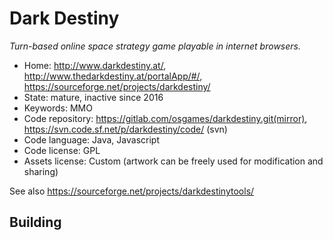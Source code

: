 # Dark Destiny

_Turn-based online space strategy game playable in internet browsers._

- Home: http://www.darkdestiny.at/, http://www.thedarkdestiny.at/portalApp/#/, https://sourceforge.net/projects/darkdestiny/
- State: mature, inactive since 2016
- Keywords: MMO
- Code repository: https://gitlab.com/osgames/darkdestiny.git(mirror), https://svn.code.sf.net/p/darkdestiny/code/ (svn)
- Code language: Java, Javascript
- Code license: GPL
- Assets license: Custom (artwork can be freely used for modification and sharing)

See also https://sourceforge.net/projects/darkdestinytools/

## Building

